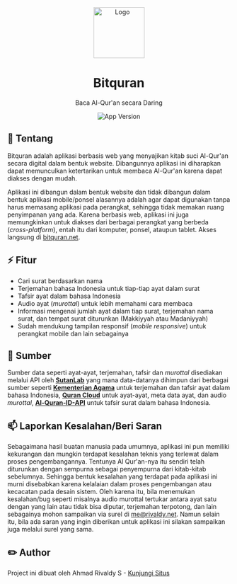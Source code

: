 <div align="center">
    <a href="https://bitquran.net" target="_blank">
        <img src="https://bitquran.net/logo192.png" alt="Logo" height="115" />
    </a>
</div>

<h1 align="center">Bitquran</h1>
<p align="center">Baca Al-Qur'an secara Daring</p>
<div align="center">
    <img src="https://img.shields.io/badge/Version-v1.1.1-green?style=for-the-badge" alt="App Version" />
</div>

## :memo: Tentang
Bitquran adalah aplikasi berbasis web yang menyajikan kitab suci Al-Qur'an secara digital dalam bentuk website. Dibangunnya aplikasi ini diharapkan dapat memunculkan ketertarikan 
untuk membaca Al-Qur'an karena dapat diakses dengan mudah.

Aplikasi ini dibangun dalam bentuk website dan tidak dibangun dalam bentuk aplikasi mobile/ponsel alasannya adalah agar dapat digunakan tanpa harus memasang aplikasi pada perangkat, 
sehingga tidak memakan ruang penyimpanan yang ada. Karena berbasis web, aplikasi ini juga memungkinkan untuk diakses dari berbagai perangkat yang berbeda (*cross-platform*), 
entah itu dari komputer, ponsel, ataupun tablet. Akses langsung di <a href="https://bitquran.net" target="_blank">bitquran.net</a>.

## :zap: Fitur
* Cari surat berdasarkan nama
* Terjemahan bahasa Indonesia untuk tiap-tiap ayat dalam surat
* Tafsir ayat dalam bahasa Indonesia
* Audio ayat (*murottal*) untuk lebih memahami cara membaca
* Informasi mengenai jumlah ayat dalam tiap surat, terjemahan nama surat, dan tempat surat diturunkan (Makkiyyah atau Madaniyyah)
* Sudah mendukung tampilan responsif (*mobile responsive*) untuk perangkat mobile dan lain sebagainya

## :book: Sumber
Sumber data seperti ayat-ayat, terjemahan, tafsir dan *murottal* disediakan melalui API oleh <a href="https://github.com/sutanlab/quran-api" target="_blank">**SutanLab**</a> yang mana data-datanya dihimpun dari 
berbagai sumber seperti <a href="https://quran.kemenag.go.id/" target="_blank">**Kementerian Agama**</a> untuk terjemahan dan tafsir ayat dalam bahasa Indonesia, <a href="https://api.alquran.cloud/" target="_blank">**Quran Cloud**</a> untuk ayat-ayat, meta data ayat, dan audio *murottal*, <a href="https://github.com/bachors/Al-Quran-ID-API" target="_blank">**Al-Quran-ID-API**</a> untuk tafsir surat dalam bahasa Indonesia.

## :mailbox: Laporkan Kesalahan/Beri Saran
Sebagaimana hasil buatan manusia pada umumnya, aplikasi ini pun memiliki kekurangan dan mungkin terdapat kesalahan teknis yang terlewat dalam proses pengembangannya. 
Tentunya Al Qur'an-nya itu sendiri telah diturunkan dengan sempurna sebagai penyempurna dari kitab-kitab sebelumnya. Sehingga bentuk kesalahan yang terdapat pada aplikasi ini 
murni disebabkan karena kelalaian dalam proses pengembangan atau kecacatan pada desain sistem. Oleh karena itu, bila menemukan kesalahan/bug seperti misalnya audio murottal tertukar 
antara ayat satu dengan yang lain atau tidak bisa diputar, terjemahan terpotong, dan lain sebagainya mohon sampaikan via surel di me@rivaldy.net. Namun selain itu, 
bila ada saran yang ingin diberikan untuk aplikasi ini silakan sampaikan juga melalui surel yang sama.

## :pencil2: Author

Project ini dibuat oleh Ahmad Rivaldy S - <a href="https://rivaldy.net" target="_blank">Kunjungi Situs</a>
